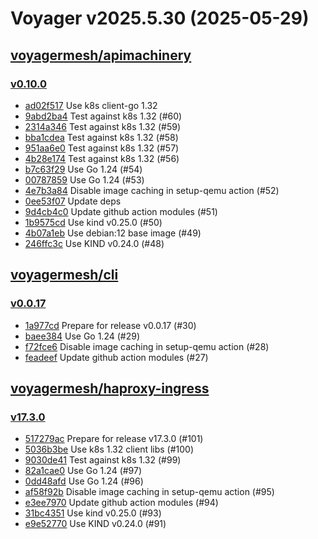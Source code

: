 # Voyager v2025.5.30 (2025-05-29)


## [voyagermesh/apimachinery](https://github.com/voyagermesh/apimachinery)

### [v0.10.0](https://github.com/voyagermesh/apimachinery/releases/tag/v0.10.0)

- [ad02f517](https://github.com/voyagermesh/apimachinery/commit/ad02f517e) Use k8s client-go 1.32
- [9abd2ba4](https://github.com/voyagermesh/apimachinery/commit/9abd2ba44) Test against k8s 1.32 (#60)
- [2314a346](https://github.com/voyagermesh/apimachinery/commit/2314a3462) Test against k8s 1.32 (#59)
- [bba1cdea](https://github.com/voyagermesh/apimachinery/commit/bba1cdea3) Test against k8s 1.32 (#58)
- [951aa6e0](https://github.com/voyagermesh/apimachinery/commit/951aa6e01) Test against k8s 1.32 (#57)
- [4b28e174](https://github.com/voyagermesh/apimachinery/commit/4b28e174b) Test against k8s 1.32 (#56)
- [b7c63f29](https://github.com/voyagermesh/apimachinery/commit/b7c63f298) Use Go 1.24 (#54)
- [00787859](https://github.com/voyagermesh/apimachinery/commit/007878597) Use Go 1.24 (#53)
- [4e7b3a84](https://github.com/voyagermesh/apimachinery/commit/4e7b3a84b) Disable image caching in setup-qemu action (#52)
- [0ee53f07](https://github.com/voyagermesh/apimachinery/commit/0ee53f073) Update deps
- [9d4cb4c0](https://github.com/voyagermesh/apimachinery/commit/9d4cb4c0c) Update github action modules (#51)
- [1b9575cd](https://github.com/voyagermesh/apimachinery/commit/1b9575cd1) Use kind v0.25.0 (#50)
- [4b07a1eb](https://github.com/voyagermesh/apimachinery/commit/4b07a1eb6) Use debian:12 base image (#49)
- [246ffc3c](https://github.com/voyagermesh/apimachinery/commit/246ffc3cf) Use KIND v0.24.0 (#48)



## [voyagermesh/cli](https://github.com/voyagermesh/cli)

### [v0.0.17](https://github.com/voyagermesh/cli/releases/tag/v0.0.17)

- [1a977cd](https://github.com/voyagermesh/cli/commit/1a977cd) Prepare for release v0.0.17 (#30)
- [baee384](https://github.com/voyagermesh/cli/commit/baee384) Use Go 1.24 (#29)
- [f72fce6](https://github.com/voyagermesh/cli/commit/f72fce6) Disable image caching in setup-qemu action (#28)
- [feadeef](https://github.com/voyagermesh/cli/commit/feadeef) Update github action modules (#27)



## [voyagermesh/haproxy-ingress](https://github.com/voyagermesh/haproxy-ingress)

### [v17.3.0](https://github.com/voyagermesh/haproxy-ingress/releases/tag/v17.3.0)

- [517279ac](https://github.com/voyagermesh/haproxy-ingress/commit/517279ac2) Prepare for release v17.3.0 (#101)
- [5036b3be](https://github.com/voyagermesh/haproxy-ingress/commit/5036b3bee) Use k8s 1.32 client libs (#100)
- [9030de41](https://github.com/voyagermesh/haproxy-ingress/commit/9030de410) Test against k8s 1.32 (#99)
- [82a1cae0](https://github.com/voyagermesh/haproxy-ingress/commit/82a1cae0a) Use Go 1.24 (#97)
- [0dd48afd](https://github.com/voyagermesh/haproxy-ingress/commit/0dd48afd9) Use Go 1.24 (#96)
- [af58f92b](https://github.com/voyagermesh/haproxy-ingress/commit/af58f92b0) Disable image caching in setup-qemu action (#95)
- [e3ee7970](https://github.com/voyagermesh/haproxy-ingress/commit/e3ee7970a) Update github action modules (#94)
- [31bc4351](https://github.com/voyagermesh/haproxy-ingress/commit/31bc43511) Use kind v0.25.0 (#93)
- [e9e52770](https://github.com/voyagermesh/haproxy-ingress/commit/e9e527700) Use KIND v0.24.0 (#91)



